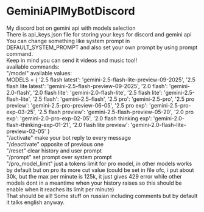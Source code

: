 # GeminiAPIMyBotDiscord
My discord bot on gemini api with models selection<br>
There is api_keys.json file for storing your keys for discord and gemini api<br>
You can change something like system prompt in DEFAULT_SYSTEM_PROMPT and also set your own prompt by using prompt command.<br>
Keep in mind you can send it videos and music too!!<br>
available commands:<br>
"/model" available values:<br>
MODELS = {
    '2.5 flash latest': 'gemini-2.5-flash-lite-preview-09-2025',
    '2.5 flash lite latest': 'gemini-2.5-flash-preview-09-2025',
    '2.0 flash': 'gemini-2.0-flash',
    '2.0 flash lite': 'gemini-2.0-flash-lite',
    '2.5 flash lite': 'gemini-2.5-flash-lite',
    '2.5 flash': 'gemini-2.5-flash',
    '2.5 pro': 'gemini-2.5-pro',
    '2.5 pro preview': 'gemini-2.5-pro-preview-06-05',
    '2.5 pro exp': 'gemini-2.5-pro-exp-03-25',
    '2.5 flash preview': 'gemini-2.5-flash-preview-05-20',
    '2.0 pro exp': 'gemini-2.0-pro-exp-02-05',
    '2.0 flash thinking exp': 'gemini-2.0-flash-thinking-exp-01-21',
    '2.0 flash lite preview': 'gemini-2.0-flash-lite-preview-02-05'
}<br>
"/activate" make your bot reply to every message<br>
"/deactivate" opposite of previous one<br>
"/reset" clear history and user prompt<br>
"/prompt" set prompt over system prompt<br>
"/pro_model_limit" just a tokens limit for pro model, in other models works by default but on pro its more cut value (could be set in file ofc, i put about 30k, but the max per minute is 125k, it just gives 429 error while other models dont in a meantime when your history raises so this should be enable when it reaches its limit per minute)<br>
That should be all! Some stuff on russian including comments but by default it talks english anyway.<br>
